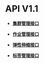 # API V1.1<a name="mrs_02_0119"></a>

-   **[集群管理接口](集群管理接口-1.md)**  

-   **[作业管理接口](作业管理接口-3.md)**  

-   **[弹性伸缩接口](弹性伸缩接口.md)**  

-   **[标签管理接口](标签管理接口.md)**  


